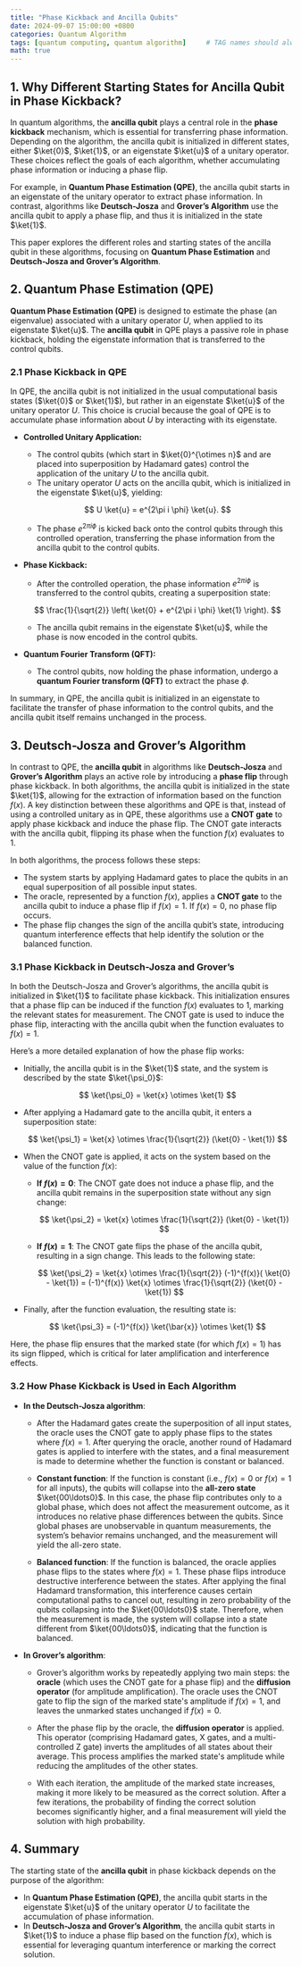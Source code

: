 ```yaml
---
title: "Phase Kickback and Ancilla Qubits"
date: 2024-09-07 15:00:00 +0800
categories: Quantum Algorithm
tags: [quantum computing, quantum algorithm]     # TAG names should always be lowercase
math: true
---
```


## 1. Why Different Starting States for Ancilla Qubit in Phase Kickback?

In quantum algorithms, the **ancilla qubit** plays a central role in the **phase kickback** mechanism, which is essential for transferring phase information. Depending on the algorithm, the ancilla qubit is initialized in different states, either $\ket{0}$, $\ket{1}$, or an eigenstate $\ket{u}$ of a unitary operator. These choices reflect the goals of each algorithm, whether accumulating phase information or inducing a phase flip.

For example, in **Quantum Phase Estimation (QPE)**, the ancilla qubit starts in an eigenstate of the unitary operator to extract phase information. In contrast, algorithms like **Deutsch-Josza** and **Grover’s Algorithm** use the ancilla qubit to apply a phase flip, and thus it is initialized in the state $\ket{1}$.

This paper explores the different roles and starting states of the ancilla qubit in these algorithms, focusing on **Quantum Phase Estimation** and **Deutsch-Josza and Grover’s Algorithm**.

## 2. Quantum Phase Estimation (QPE)

**Quantum Phase Estimation (QPE)** is designed to estimate the phase (an eigenvalue) associated with a unitary operator $U$, when applied to its eigenstate $\ket{u}$. The **ancilla qubit** in QPE plays a passive role in phase kickback, holding the eigenstate information that is transferred to the control qubits.

### 2.1 Phase Kickback in QPE

In QPE, the ancilla qubit is not initialized in the usual computational basis states ($\ket{0}$ or $\ket{1}$), but rather in an eigenstate $\ket{u}$ of the unitary operator $U$. This choice is crucial because the goal of QPE is to accumulate phase information about $U$ by interacting with its eigenstate.

- **Controlled Unitary Application:**
    - The control qubits (which start in $\ket{0}^{\otimes n}$ and are placed into superposition by Hadamard gates) control the application of the unitary $U$ to the ancilla qubit.
    - The unitary operator $U$ acts on the ancilla qubit, which is initialized in the eigenstate $\ket{u}$, yielding:
    
    $$
    U \ket{u} = e^{2\pi i \phi} \ket{u}.
    $$
    
    - The phase $e^{2\pi i \phi}$ is kicked back onto the control qubits through this controlled operation, transferring the phase information from the ancilla qubit to the control qubits.
    
- **Phase Kickback:**
    - After the controlled operation, the phase information $e^{2\pi i \phi}$ is transferred to the control qubits, creating a superposition state:
    
    $$
    \frac{1}{\sqrt{2}} \left( \ket{0} + e^{2\pi i \phi} \ket{1} \right).
    $$
    
    - The ancilla qubit remains in the eigenstate $\ket{u}$, while the phase is now encoded in the control qubits.
    
- **Quantum Fourier Transform (QFT):**
    - The control qubits, now holding the phase information, undergo a **quantum Fourier transform (QFT)** to extract the phase $\phi$.

In summary, in QPE, the ancilla qubit is initialized in an eigenstate to facilitate the transfer of phase information to the control qubits, and the ancilla qubit itself remains unchanged in the process.

## 3. Deutsch-Josza and Grover’s Algorithm

In contrast to QPE, the **ancilla qubit** in algorithms like **Deutsch-Josza** and **Grover’s Algorithm** plays an active role by introducing a **phase flip** through phase kickback. In both algorithms, the ancilla qubit is initialized in the state $\ket{1}$, allowing for the extraction of information based on the function $f(x)$. A key distinction between these algorithms and QPE is that, instead of using a controlled unitary as in QPE, these algorithms use a **CNOT gate** to apply phase kickback and induce the phase flip. The CNOT gate interacts with the ancilla qubit, flipping its phase when the function $f(x)$ evaluates to 1.  

In both algorithms, the process follows these steps:

- The system starts by applying Hadamard gates to place the qubits in an equal superposition of all possible input states.
- The oracle, represented by a function $f(x)$, applies a **CNOT gate** to the ancilla qubit to induce a phase flip if $f(x) = 1$. If $f(x) = 0$, no phase flip occurs.
- The phase flip changes the sign of the ancilla qubit’s state, introducing quantum interference effects that help identify the solution or the balanced function.

### 3.1 Phase Kickback in Deutsch-Josza and Grover’s

In both the Deutsch-Josza and Grover’s algorithms, the ancilla qubit is initialized in $\ket{1}$ to facilitate phase kickback. This initialization ensures that a phase flip can be induced if the function $f(x)$ evaluates to 1, marking the relevant states for measurement. The CNOT gate is used to induce the phase flip, interacting with the ancilla qubit when the function evaluates to $f(x) = 1$.

Here’s a more detailed explanation of how the phase flip works:

- Initially, the ancilla qubit is in the $\ket{1}$ state, and the system is described by the state $\ket{\psi_0}$:
  
    $$
    \ket{\psi_0} = \ket{x} \otimes \ket{1}
    $$

- After applying a Hadamard gate to the ancilla qubit, it enters a superposition state:
  
    $$
    \ket{\psi_1} = \ket{x} \otimes \frac{1}{\sqrt{2}} (\ket{0} - \ket{1})
    $$

- When the CNOT gate is applied, it acts on the system based on the value of the function $f(x)$:
    - **If $f(x) = 0$**: The CNOT gate does not induce a phase flip, and the ancilla qubit remains in the superposition state without any sign change:
      
        $$
        \ket{\psi_2} = \ket{x} \otimes \frac{1}{\sqrt{2}} (\ket{0} - \ket{1})
        $$

    - **If $f(x) = 1$**: The CNOT gate flips the phase of the ancilla qubit, resulting in a sign change. This leads to the following state:
      
        $$
        \ket{\psi_2} = \ket{x} \otimes \frac{1}{\sqrt{2}} (-1)^{f(x)}( \ket{0} - \ket{1}) = (-1)^{f(x)} \ket{x} \otimes \frac{1}{\sqrt{2}} (\ket{0} - \ket{1})
        $$

- Finally, after the function evaluation, the resulting state is:
  
    $$
    \ket{\psi_3} = (-1)^{f(x)} \ket{\bar{x}} \otimes \ket{1}
    $$

Here, the phase flip ensures that the marked state (for which $f(x) = 1$) has its sign flipped, which is critical for later amplification and interference effects.

### 3.2 How Phase Kickback is Used in Each Algorithm

- **In the Deutsch-Josza algorithm**:
    - After the Hadamard gates create the superposition of all input states, the oracle uses the CNOT gate to apply phase flips to the states where $f(x) = 1$. After querying the oracle, another round of Hadamard gates is applied to interfere with the states, and a final measurement is made to determine whether the function is constant or balanced.
    
    - **Constant function**: If the function is constant (i.e., $f(x) = 0$ or $f(x) = 1$ for all inputs), the qubits will collapse into the **all-zero state** $\ket{00\ldots0}$. In this case, the phase flip contributes only to a global phase, which does not affect the measurement outcome, as it introduces no relative phase differences between the qubits. Since global phases are unobservable in quantum measurements, the system’s behavior remains unchanged, and the measurement will yield the all-zero state.

    - **Balanced function**: If the function is balanced, the oracle applies phase flips to the states where $f(x) = 1$. These phase flips introduce destructive interference between the states. After applying the final Hadamard transformation, this interference causes certain computational paths to cancel out, resulting in zero probability of the qubits collapsing into the $\ket{00\ldots0}$ state. Therefore, when the measurement is made, the system will collapse into a state different from $\ket{00\ldots0}$, indicating that the function is balanced.

- **In Grover’s algorithm**:
    - Grover’s algorithm works by repeatedly applying two main steps: the **oracle** (which uses the CNOT gate for a phase flip) and the **diffusion operator** (for amplitude amplification). The oracle uses the CNOT gate to flip the sign of the marked state's amplitude if $f(x) = 1$, and leaves the unmarked states unchanged if $f(x) = 0$.
    
    - After the phase flip by the oracle, the **diffusion operator** is applied. This operator (comprising Hadamard gates, X gates, and a multi-controlled Z gate) inverts the amplitudes of all states about their average. This process amplifies the marked state's amplitude while reducing the amplitudes of the other states.
    
    - With each iteration, the amplitude of the marked state increases, making it more likely to be measured as the correct solution. After a few iterations, the probability of finding the correct solution becomes significantly higher, and a final measurement will yield the solution with high probability.

## 4. Summary

The starting state of the **ancilla qubit** in phase kickback depends on the purpose of the algorithm:

- In **Quantum Phase Estimation (QPE)**, the ancilla qubit starts in the eigenstate $\ket{u}$ of the unitary operator $U$ to facilitate the accumulation of phase information.
- In **Deutsch-Josza and Grover’s Algorithm**, the ancilla qubit starts in $\ket{1}$ to induce a phase flip based on the function $f(x)$, which is essential for leveraging quantum interference or marking the correct solution.
